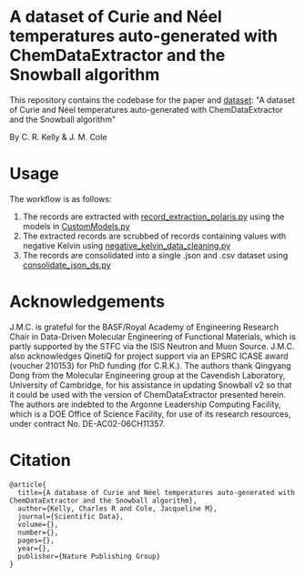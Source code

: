 # A dataset of Curie and Néel temperatures auto-generated with ChemDataExtractor and the Snowball algorithm 

This repository contains the codebase for the paper and [dataset](https://doi.org/10.6084/m9.figshare.29559686): "A dataset of Curie and Néel temperatures auto-generated with ChemDataExtractor and the Snowball algorithm" 

By C. R. Kelly & J. M. Cole

# Usage
The workflow is as follows:

1. The records are extracted with [record_extraction_polaris.py](/record_extraction_polaris.py) using the models in [CustomModels.py](/CustomModels.py)
2. The extracted records are scrubbed of records containing values with negative Kelvin using [negative_kelvin_data_cleaning.py](/negative_kelvin_data_cleaning.py)
3. The records are consolidated into a single .json and .csv dataset using [consolidate_json_ds.py](/consolidate_json_ds.py)

# Acknowledgements

J.M.C. is grateful for the BASF/Royal Academy of Engineering Research Chair in Data-Driven Molecular Engineering of Functional Materials, which is partly supported by the STFC via the ISIS Neutron and Muon Source. J.M.C. also acknowledges QinetiQ for project support via an EPSRC ICASE award (voucher 210153) for PhD funding (for C.R.K.). The authors thank Qingyang Dong from the Molecular Engineering group at the Cavendish Laboratory, University of Cambridge, for his assistance in updating Snowball v2 so that it could be used with the version of ChemDataExtractor presented herein. The authors are indebted to the Argonne Leadership Computing Facility, which is a DOE Office of Science Facility, for use of its research resources, under contract No. DE-AC02-06CH11357.

# Citation
```
@article{  
  title={A database of Curie and Néel temperatures auto-generated with ChemDataExtractor and the Snowball algorithm},  
  author={Kelly, Charles R and Cole, Jacqueline M},  
  journal={Scientific Data},  
  volume={},  
  number={},  
  pages={},  
  year={},  
  publisher={Nature Publishing Group}  
}
```
